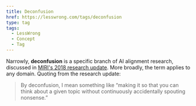 ```yaml
---
title: Deconfusion
href: https://lesswrong.com/tags/deconfusion
type: tag
tags:
  - LessWrong
  - Concept
  - Tag
---
```


Narrowly, **deconfusion** is a specific branch of AI alignment research, discussed in [MIRI's 2018 research update](https://intelligence.org/2018/11/22/2018-update-our-new-research-directions/). More broadly, the term applies to any domain. Quoting from the research update:

> By deconfusion, I mean something like “making it so that you can think about a given topic without continuously accidentally spouting nonsense.”